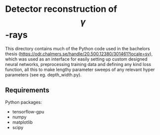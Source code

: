 # Detector reconstruction of $$\gamma$$-rays
This directory contains much of the Python code used in the bachelors thesis (https://odr.chalmers.se/handle/20.500.12380/301461?locale=sv), which was used as an interface for easily setting up custom designed neural networks, preprocessing training data and defining any kind loss function, all this to make lengthy parameter sweeps of any relevant hyper parameters (see eg. depth_width.py).

## Requirements
Python packages:
- tensorflow-gpu
- numpy
- matplotlib
- scipy


